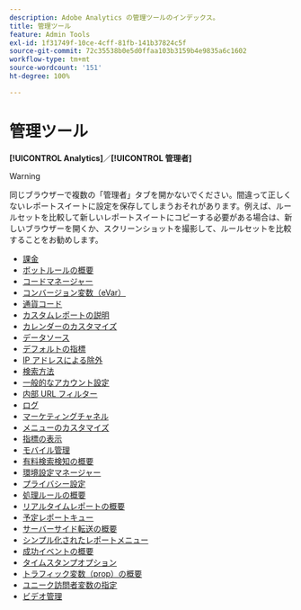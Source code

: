 ```yaml
---
description: Adobe Analytics の管理ツールのインデックス。
title: 管理ツール
feature: Admin Tools
exl-id: 1f31749f-10ce-4cff-81fb-141b37824c5f
source-git-commit: 72c35538b0e5d0ffaa103b3159b4e9835a6c1602
workflow-type: tm+mt
source-wordcount: '151'
ht-degree: 100%

---
```


# 管理ツール

**[!UICONTROL Analytics]**／**[!UICONTROL 管理者]**

>[!WARNING]
>
>同じブラウザーで複数の「管理者」タブを開かないでください。間違って正しくないレポートスイートに設定を保存してしまうおそれがあります。例えば、ルールセットを比較して新しいレポートスイートにコピーする必要がある場合は、新しいブラウザーを開くか、スクリーンショットを撮影して、ルールセットを比較することをお勧めします。

+ [課金](billing-admin.md)
+ [ボットルールの概要](bot-removal/bot-rules.md)
+ [コードマネージャー](code-manager-admin.md)
+ [コンバージョン変数（eVar）](conversion-var-admin/conversion-var-admin.md)
+ [通貨コード](currency.md)
+ [カスタムレポートの説明](custom-desc-admin.md)
+ [カレンダーのカスタマイズ](custom-calendar.md)
+ [データソース](data-sources.md)
+ [デフォルトの指標](default-metrics.md)
+ [IP アドレスによる除外](exclude-ip.md)
+ [検索方法](finding-methods.md)
+ [一般的なアカウント設定](general-acct-settings-admin.md)
+ [内部 URL フィルター](internal-url-filter-admin.md)
+ [ログ](logs.md)
+ [マーケティングチャネル](marketing-channels-admin.md)
+ [メニューのカスタマイズ](customize-menus.md)
+ [指標の表示](metric-visibility.md)
+ [モバイル管理](mobile-management.md)
+ [有料検索検知の概要](paid-search-detection/paid-search-detection.md)
+ [環境設定マネージャー](preferences-manager.md)
+ [プライバシー設定](privacy-settings.md)
+ [処理ルールの概要](c-processing-rules/processing-rules.md)
+ [リアルタイムレポートの概要](realtime/realtime.md)
+ [予定レポートキュー](scheduled-reports-admin.md)
+ [サーバーサイド転送の概要](c-server-side-forwarding/ssf.md)
+ [シンプル化されたレポートメニュー](t-simplified-menu.md)
+ [成功イベントの概要](c-success-events/success-event.md)
+ [タイムスタンプオプション](timestamp-optional.md)
+ [トラフィック変数（prop）の概要](c-traffic-variables/traffic-var.md)
+ [ユニーク訪問者変数の指定](unique-visitor-variable-admin/t-unique-visitor-variable.md)
+ [ビデオ管理](video-management.md)

